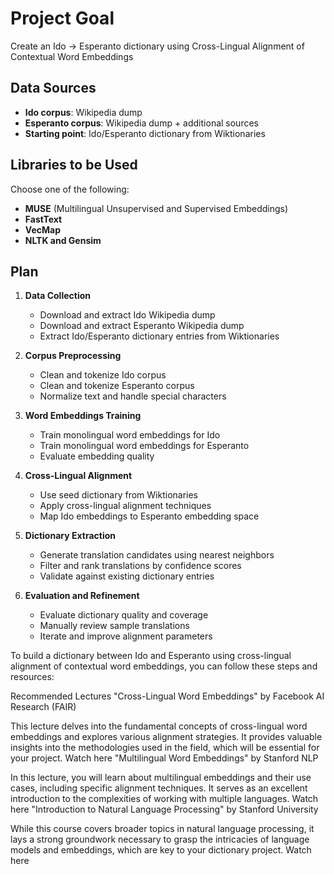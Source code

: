 # Project Goal

Create an Ido → Esperanto dictionary using Cross-Lingual Alignment of Contextual Word Embeddings

## Data Sources

* **Ido corpus**: Wikipedia dump
* **Esperanto corpus**: Wikipedia dump + additional sources
* **Starting point**: Ido/Esperanto dictionary from Wiktionaries

## Libraries to be Used

Choose one of the following:

* **MUSE** (Multilingual Unsupervised and Supervised Embeddings)
* **FastText**
* **VecMap**
* **NLTK and Gensim**

## Plan

1. **Data Collection**
   - Download and extract Ido Wikipedia dump
   - Download and extract Esperanto Wikipedia dump
   - Extract Ido/Esperanto dictionary entries from Wiktionaries

2. **Corpus Preprocessing**
   - Clean and tokenize Ido corpus
   - Clean and tokenize Esperanto corpus
   - Normalize text and handle special characters

3. **Word Embeddings Training**
   - Train monolingual word embeddings for Ido
   - Train monolingual word embeddings for Esperanto
   - Evaluate embedding quality

4. **Cross-Lingual Alignment**
   - Use seed dictionary from Wiktionaries
   - Apply cross-lingual alignment techniques
   - Map Ido embeddings to Esperanto embedding space

5. **Dictionary Extraction**
   - Generate translation candidates using nearest neighbors
   - Filter and rank translations by confidence scores
   - Validate against existing dictionary entries

6. **Evaluation and Refinement**
   - Evaluate dictionary quality and coverage
   - Manually review sample translations
   - Iterate and improve alignment parameters  



To build a dictionary between Ido and Esperanto using cross-lingual alignment of contextual word embeddings, you can follow these steps and resources:

Recommended Lectures
"Cross-Lingual Word Embeddings" by Facebook AI Research (FAIR)

This lecture delves into the fundamental concepts of cross-lingual word embeddings and explores various alignment strategies. It provides valuable insights into the methodologies used in the field, which will be essential for your project.
Watch here
"Multilingual Word Embeddings" by Stanford NLP

In this lecture, you will learn about multilingual embeddings and their use cases, including specific alignment techniques. It serves as an excellent introduction to the complexities of working with multiple languages.
Watch here
"Introduction to Natural Language Processing" by Stanford University

While this course covers broader topics in natural language processing, it lays a strong groundwork necessary to grasp the intricacies of language models and embeddings, which are key to your dictionary project.
Watch here